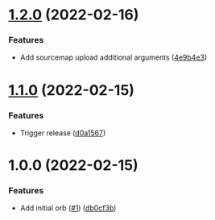 # [1.2.0](https://github.com/trustedshops-public/circleci-orb-sentry/compare/1.1.0...1.2.0) (2022-02-16)


### Features

* Add sourcemap upload additional arguments ([4e9b4e3](https://github.com/trustedshops-public/circleci-orb-sentry/commit/4e9b4e3bf5992c8a7969ad08e438e67706f03797))

# [1.1.0](https://github.com/trustedshops-public/circleci-orb-sentry/compare/1.0.0...1.1.0) (2022-02-15)


### Features

* Trigger release ([d0a1567](https://github.com/trustedshops-public/circleci-orb-sentry/commit/d0a1567a664056ef7528f256123bc0255f58ac87))

# 1.0.0 (2022-02-15)


### Features

* Add initial orb ([#1](https://github.com/trustedshops-public/circleci-orb-sentry/issues/1)) ([db0cf3b](https://github.com/trustedshops-public/circleci-orb-sentry/commit/db0cf3bc30a61c962c7d60332afcd7b65302b450))
